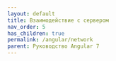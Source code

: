 ```yaml
---
layout: default
title: Взаимодействие с сервером
nav_order: 5
has_children: true
permalink: /angular/network
parent: Руководство Angular 7
---
```

